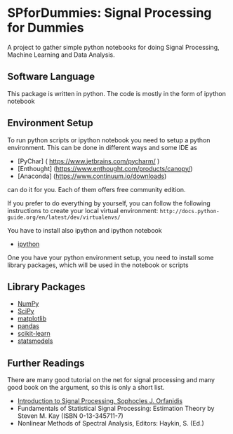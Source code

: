 
# SPforDummies: Signal Processing for Dummies 

A project to gather simple python notebooks for doing Signal Processing, Machine Learning and Data Analysis.
## Software Language
This package is written in python. The code is mostly in the form of ipython notebook

## Environment Setup
To run python scripts or ipython notebook you need to setup a python environment. 
This can be done in different ways and some IDE as 

- [PyChar] ( https://www.jetbrains.com/pycharm/ ) 
- [Enthought] (https://www.enthought.com/products/canopy/)  
- [Anaconda] (https://www.continuum.io/downloads)

can do it for you. 
Each of them offers free community edition. 

If you prefer to do everything by yourself, you can follow the following instructions to create your local virtual environment:
`http://docs.python-guide.org/en/latest/dev/virtualenvs/`

You have to install also ipython and ipython notebook 
- [ipython](https://ipython.org/)

One you have your python environment setup, you need to install some library packages, which will be used in the notebook or scripts

## Library Packages

- [NumPy](http://www.numpy.org/) 
- [SciPy](https://www.scipy.org/)
- [matplotlib](http://matplotlib.org/)
- [pandas ](http://pandas.pydata.org/)
- [scikit-learn](http://scikit-learn.org/stable/)
- [statsmodels ](http://statsmodels.sourceforge.net/)

## Further Readings
There are many good tutorial on the net for signal processing and many good book on the argument, so this is only a short list.
- [ Introduction to Signal Processing, Sophocles J. Orfanidis ](http://www.ece.rutgers.edu/~orfanidi/intro2sp/)
- Fundamentals of Statistical Signal Processing: Estimation Theory by Steven M. Kay (ISBN 0-13-345711-7)
- Nonlinear Methods of Spectral Analysis, Editors: Haykin, S. (Ed.) 




